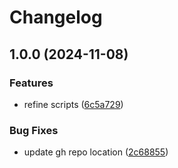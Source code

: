 # Changelog

## 1.0.0 (2024-11-08)


### Features

* refine scripts ([6c5a729](https://github.com/mecha-hq/asdf-shellbits/commit/6c5a7298c55f5c74ad3a13a1fed326f309e187f0))


### Bug Fixes

* update gh repo location ([2c68855](https://github.com/mecha-hq/asdf-shellbits/commit/2c688553ca3598dee664e40b3f0daec728f4f7d0))
